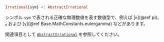 ```julia
Irrational{sym} <: AbstractIrrational
```

シンボル `sym` で表される正確な無理数値を表す数値型で、例えば [`π`](@ref pi)、[`ℯ`](@ref) および [`γ`](@ref Base.MathConstants.eulergamma) などがあります。

関連項目として [`AbstractIrrational`](@ref) を参照してください。
